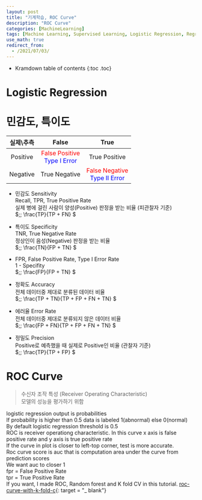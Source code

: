 ```yaml
---
layout: post
title: "기계학습, ROC Curve"
description: "ROC Curve"
categories: [MachineLearning]
tags: [Machine Learning, Supervised Learning, Logistic Regression, Regression, ROC Curve]
use_math: true
redirect_from:
  - /2021/07/03/
---
```


* Kramdown table of contents
{:toc .toc}

# Logistic Regression
 

# 민감도, 특이도    

|실제\\추측 | False | True |
|:---:|:---:|:---:|
|Positive|<span style="color:red">False Positive</span><br /><span style="color:blue">Type I Error</span>|True Positive|    
|Negative|True Negative|<span style="color:red"> False Negative</span><br /><span style="color:blue"> Type II Error </span>|    

- 민감도 Sensitivity     
Recall, TPR, True Positive Rate    
실제 병에 걸린 사람이 양성(Positive) 판정을 받는 비율 (피관찰자 기준)    
$\;\; \frac{TP}{TP + FN} $    
    
        
- 특이도 Specificity    
TNR, True Negative Rate    
정상인이 음성(Negative) 판정을 받는 비율    
$\;\; \frac{TN}{FP + TN} $    
    
        
- FPR, False Positive Rate, Type I Error Rate    
1 - Specifity    
$\;\; \frac{FP}{FP + TN} $    
    
     
- 정확도 Accuracy    
전체 데이터중 제대로 분류된 데이터 비율   
$\;\; \frac{TP + TN}{TP + FP + FN + TN} $    
    
    
- 에러율 Error Rate    
전체 데이터중 제대로 분류되지 않은 데이터 비율  
$\;\; \frac{FP + FN}{TP + FP + FN + TN} $   
    

- 정밀도 Precision    
Positive로 예측했을 때 실제로 Positive인 비율 (관찰자 기준)     
$\;\; \frac{TP}{TP + FP} $   
    


# ROC Curve    
> 수신자 조작 특성 (Receiver Operating Characteristic)      
> 모델의 성능을 평가하기 위함   



logistic regression output is probabilities         
If probability is higher than 0.5 data is labeled 1(abnormal) else 0(normal)         
By default logistic regression threshold is 0.5           
ROC is receiver operationg characteristic. In this curve x axis is false positive rate and y axis is true positive rate            
If the curve in plot is closer to left-top corner, test is more accurate.        
Roc curve score is auc that is computation area under the curve from prediction scores          
We want auc to closer 1            
fpr = False Positive Rate           
tpr = True Positive Rate            
If you want, I made ROC, Random forest and K fold CV in this tutorial. 
[roc-curve-with-k-fold-c](https://www.kaggle.com/kanncaa1/roc-curve-with-k-fold-cv/){: target = "_ blank"}           
